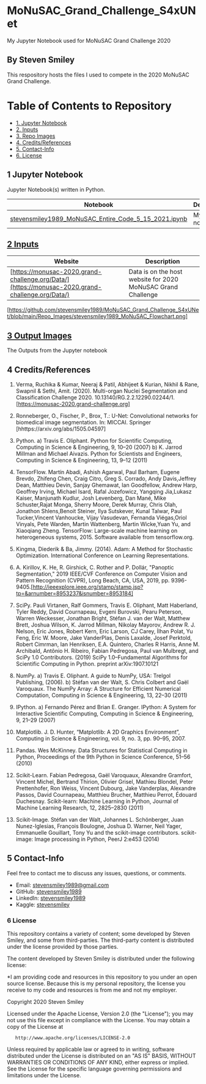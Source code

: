 # MoNuSAC_Grand_Challenge_S4xUNet
My Jupyter Notebook used for MoNuSAC Grand Challenge 2020
## By Steven Smiley

This respository hosts the files I used to compete in the 2020 MoNuSAC Grand Challenge.

# Table of Contents to Repository 
* [1. Jupyter Notebook](#1)
* [2. Inputs](#2)
* [3. Repo Images](#3)
* [4. Credits/References](#4)
* [5. Contact-Info](#5)
* [6. License](#6)

## 1 Jupyter Notebook<a class="anchor" id="1"></a>
Jupyter Notebook(s) written in Python.

| Notebook | Description |
|--------------------------------------------------------------------------------------------------------------|-------------------------------------------------------------------------------------------------------------------------------------------------------------------|
| [stevensmiley1989_MoNuSAC_Entire_Code_5_15_2021.ipynb](https://nbviewer.jupyter.org/github/stevensmiley1989/MoNuSAC_Grand_Challenge_S4xUNet/blob/main/stevensmiley1989_MoNuSAC_Entire_Code_5_15_2021.ipynb) | My Jupyter notebook. |



## [2 Inputs](https://github.com/stevensmiley1989/Cleveland_Dataset/tree/master/Inputs)<a class="anchor" id="2"></a>
 Website | Description |
|--------------------------------------------------------------------------------------------------------------|-------------------------------------------------------------------------------------------------------------------------------------------------------------------|
| [https://monusac-2020.grand-challenge.org/Data/](https://monusac-2020.grand-challenge.org/Data/) | Data is on the host website for 2020 MoNuSAC Grand Challenge 

[https://github.com/stevensmiley1989/MoNuSAC_Grand_Challenge_S4xUNet/blob/main/Repo_Images/stevensmiley1989_MoNuSAC_Flowchart.png]


## [3 Output Images](https://github.com/stevensmiley1989/Cleveland_Dataset/tree/master/Outputs)<a class="anchor" id="3"></a>
The Outputs from the Jupyter notebook

## 4 Credits/References<a class="anchor" id="4"></a>

1.	Verma, Ruchika & Kumar, Neeraj & Patil, Abhijeet & Kurian, Nikhil & Rane, Swapnil & Sethi, Amit. (2020). Multi-organ Nuclei Segmentation and Classification Challenge 2020. 10.13140/RG.2.2.12290.02244/1.[https://monusac-2020.grand-challenge.org]<a class="anchor" id="Ref_1"></a>  

2. Ronneberger, O., Fischer, P., Brox, T.: U-Net: Convolutional networks for biomedical image segmentation. In: MICCAI. Springer [hhttps://arxiv.org/abs/1505.04597] <a class="anchor" id="Ref_2"></a>   

3.  Python. a) Travis E. Oliphant. Python for Scientific Computing, Computing in Science & Engineering, 9, 10–20 (2007) b) K. Jarrod Millman and Michael Aivazis. Python for Scientists and Engineers, Computing in Science & Engineering, 13, 9–12 (2011) <a class="anchor" id="Ref_3"></a>    

4. TensorFlow.  Martín Abadi, Ashish Agarwal, Paul Barham, Eugene Brevdo, Zhifeng Chen, Craig Citro, Greg S. Corrado, Andy Davis,Jeffrey Dean, Matthieu Devin, Sanjay Ghemawat, Ian Goodfellow, Andrew Harp, Geoffrey Irving, Michael Isard, Rafal Jozefowicz, Yangqing Jia,Lukasz Kaiser, Manjunath Kudlur, Josh Levenberg, Dan Mané, Mike Schuster,Rajat Monga, Sherry Moore, Derek Murray, Chris Olah, Jonathon Shlens,Benoit Steiner, Ilya Sutskever, Kunal Talwar, Paul Tucker,Vincent Vanhoucke, Vijay Vasudevan, Fernanda Viégas,Oriol Vinyals, Pete Warden, Martin Wattenberg, Martin Wicke,Yuan Yu, and Xiaoqiang Zheng.  TensorFlow: Large-scale machine learning on heterogeneous systems, 2015. Software available from tensorflow.org. <a class="anchor" id="Ref_4"></a>   

5.	Kingma, Diederik & Ba, Jimmy. (2014). Adam: A Method for Stochastic Optimization. International Conference on Learning Representations.<a class="anchor" id="Ref_5"></a>   

6. A. Kirillov, K. He, R. Girshick, C. Rother and P. Dollár, "Panoptic Segmentation," 2019 IEEE/CVF Conference on Computer Vision and Pattern Recognition (CVPR), Long Beach, CA, USA, 2019, pp. 9396-9405.[http://ieeexplore.ieee.org/stamp/stamp.jsp?tp=&arnumber=8953237&isnumber=8953184]<a class="anchor" id="Ref_6"></a>   

7.  SciPy. Pauli Virtanen, Ralf Gommers, Travis E. Oliphant, Matt Haberland, Tyler Reddy, David Cournapeau, Evgeni Burovski, Pearu Peterson, Warren Weckesser, Jonathan Bright, Stéfan J. van der Walt, Matthew Brett, Joshua Wilson, K. Jarrod Millman, Nikolay Mayorov, Andrew R. J. Nelson, Eric Jones, Robert Kern, Eric Larson, CJ Carey, İlhan Polat, Yu Feng, Eric W. Moore, Jake VanderPlas, Denis Laxalde, Josef Perktold, Robert Cimrman, Ian Henriksen, E.A. Quintero, Charles R Harris, Anne M. Archibald, Antônio H. Ribeiro, Fabian Pedregosa, Paul van Mulbregt, and SciPy 1.0 Contributors. (2019) SciPy 1.0–Fundamental Algorithms for Scientific Computing in Python. preprint arXiv:1907.10121 <a class="anchor" id="Ref_7"></a>   

8.  NumPy. a) Travis E. Oliphant. A guide to NumPy, USA: Trelgol Publishing, (2006). b) Stéfan van der Walt, S. Chris Colbert and Gaël Varoquaux. The NumPy Array: A Structure for Efficient Numerical Computation, Computing in Science & Engineering, 13, 22–30 (2011) <a class="anchor" id="Ref_8"></a>   

9.  IPython. a) Fernando Pérez and Brian E. Granger. IPython: A System for Interactive Scientific Computing, Computing in Science & Engineering, 9, 21–29 (2007) <a class="anchor" id="Ref_9"></a>   

10.  Matplotlib. J. D. Hunter, “Matplotlib: A 2D Graphics Environment”, Computing in Science & Engineering, vol. 9, no. 3, pp. 90–95, 2007. <a class="anchor" id="Ref_10"></a>   

11.  Pandas. Wes McKinney. Data Structures for Statistical Computing in Python, Proceedings of the 9th Python in Science Conference, 51–56 (2010) <a class="anchor" id="Ref_11"></a>   

12. Scikit-Learn. Fabian Pedregosa, Gaël Varoquaux, Alexandre Gramfort, Vincent Michel, Bertrand Thirion, Olivier Grisel, Mathieu Blondel, Peter Prettenhofer, Ron Weiss, Vincent Dubourg, Jake Vanderplas, Alexandre Passos, David Cournapeau, Matthieu Brucher, Matthieu Perrot, Édouard Duchesnay. Scikit-learn: Machine Learning in Python, Journal of Machine Learning Research, 12, 2825–2830 (2011) <a class="anchor" id="Ref_12"></a>   

13.  Scikit-Image. Stéfan van der Walt, Johannes L. Schönberger, Juan Nunez-Iglesias, François Boulogne, Joshua D. Warner, Neil Yager, Emmanuelle Gouillart, Tony Yu and the scikit-image contributors. scikit-image: Image processing in Python, PeerJ 2:e453 (2014) <a class="anchor" id="Ref_13"></a>  
## 5 Contact-Info<a class="anchor" id="5"></a>

Feel free to contact me to discuss any issues, questions, or comments.

* Email: [stevensmiley1989@gmail.com](mailto:stevensmiley1989@gmail.com)
* GitHub: [stevensmiley1989](https://github.com/stevensmiley1989)
* LinkedIn: [stevensmiley1989](https://www.linkedin.com/in/stevensmiley1989)
* Kaggle: [stevensmiley](https://www.kaggle.com/stevensmiley)

### 6 License <a class="anchor" id="6"></a>

This repository contains a variety of content; some developed by Steven Smiley, and some from third-parties.  The third-party content is distributed under the license provided by those parties.

The content developed by Steven Smiley is distributed under the following license:

*I am providing code and resources in this repository to you under an open source license.  Because this is my personal repository, the license you receive to my code and resources is from me and not my employer. 

   Copyright 2020 Steven Smiley

   Licensed under the Apache License, Version 2.0 (the "License");
   you may not use this file except in compliance with the License.
   You may obtain a copy of the License at

       http://www.apache.org/licenses/LICENSE-2.0

   Unless required by applicable law or agreed to in writing, software
   distributed under the License is distributed on an "AS IS" BASIS,
   WITHOUT WARRANTIES OR CONDITIONS OF ANY KIND, either express or implied.
   See the License for the specific language governing permissions and
   limitations under the License.
   
